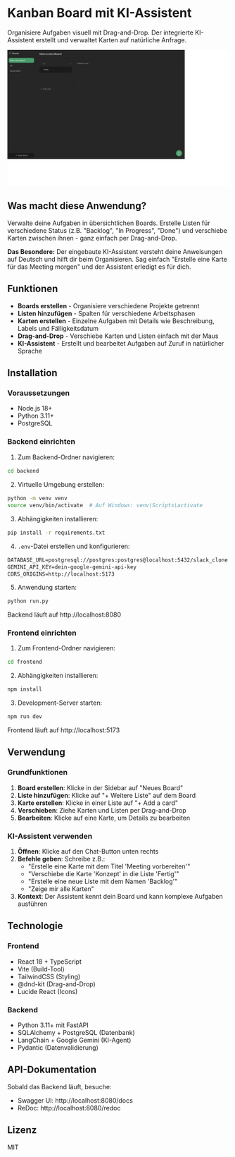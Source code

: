 # Kanban Board mit KI-Assistent

Organisiere Aufgaben visuell mit Drag-and-Drop. Der integrierte KI-Assistent erstellt und verwaltet Karten auf natürliche Anfrage.

![Screenshot der Anwendung](screenshot.png)

## Was macht diese Anwendung?

Verwalte deine Aufgaben in übersichtlichen Boards. Erstelle Listen für verschiedene Status (z.B. "Backlog", "In Progress", "Done") und verschiebe Karten zwischen ihnen - ganz einfach per Drag-and-Drop.

**Das Besondere:** Der eingebaute KI-Assistent versteht deine Anweisungen auf Deutsch und hilft dir beim Organisieren. Sag einfach "Erstelle eine Karte für das Meeting morgen" und der Assistent erledigt es für dich.

## Funktionen

- **Boards erstellen** - Organisiere verschiedene Projekte getrennt
- **Listen hinzufügen** - Spalten für verschiedene Arbeitsphasen
- **Karten erstellen** - Einzelne Aufgaben mit Details wie Beschreibung, Labels und Fälligkeitsdatum
- **Drag-and-Drop** - Verschiebe Karten und Listen einfach mit der Maus
- **KI-Assistent** - Erstellt und bearbeitet Aufgaben auf Zuruf in natürlicher Sprache

## Installation

### Voraussetzungen
- Node.js 18+
- Python 3.11+
- PostgreSQL

### Backend einrichten

1. Zum Backend-Ordner navigieren:
```bash
cd backend
```

2. Virtuelle Umgebung erstellen:
```bash
python -m venv venv
source venv/bin/activate  # Auf Windows: venv\Scripts\activate
```

3. Abhängigkeiten installieren:
```bash
pip install -r requirements.txt
```

4. `.env`-Datei erstellen und konfigurieren:
```env
DATABASE_URL=postgresql://postgres:postgres@localhost:5432/slack_clone
GEMINI_API_KEY=dein-google-gemini-api-key
CORS_ORIGINS=http://localhost:5173
```

5. Anwendung starten:
```bash
python run.py
```

Backend läuft auf http://localhost:8080

### Frontend einrichten

1. Zum Frontend-Ordner navigieren:
```bash
cd frontend
```

2. Abhängigkeiten installieren:
```bash
npm install
```

3. Development-Server starten:
```bash
npm run dev
```

Frontend läuft auf http://localhost:5173

## Verwendung

### Grundfunktionen
1. **Board erstellen**: Klicke in der Sidebar auf "Neues Board"
2. **Liste hinzufügen**: Klicke auf "+ Weitere Liste" auf dem Board
3. **Karte erstellen**: Klicke in einer Liste auf "+ Add a card"
4. **Verschieben**: Ziehe Karten und Listen per Drag-and-Drop
5. **Bearbeiten**: Klicke auf eine Karte, um Details zu bearbeiten

### KI-Assistent verwenden
1. **Öffnen**: Klicke auf den Chat-Button unten rechts
2. **Befehle geben**: Schreibe z.B.:
   - "Erstelle eine Karte mit dem Titel 'Meeting vorbereiten'"
   - "Verschiebe die Karte 'Konzept' in die Liste 'Fertig'"
   - "Erstelle eine neue Liste mit dem Namen 'Backlog'"
   - "Zeige mir alle Karten"
3. **Kontext**: Der Assistent kennt dein Board und kann komplexe Aufgaben ausführen

## Technologie

### Frontend
- React 18 + TypeScript
- Vite (Build-Tool)
- TailwindCSS (Styling)
- @dnd-kit (Drag-and-Drop)
- Lucide React (Icons)

### Backend
- Python 3.11+ mit FastAPI
- SQLAlchemy + PostgreSQL (Datenbank)
- LangChain + Google Gemini (KI-Agent)
- Pydantic (Datenvalidierung)

## API-Dokumentation

Sobald das Backend läuft, besuche:
- Swagger UI: http://localhost:8080/docs
- ReDoc: http://localhost:8080/redoc

## Lizenz

MIT
